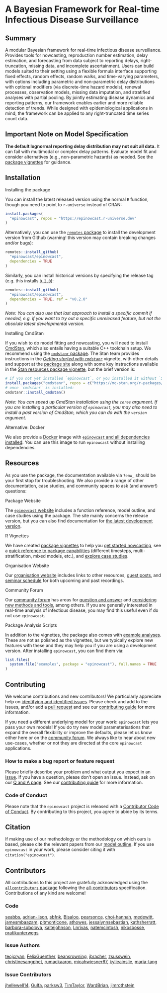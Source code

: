 # A Bayesian Framework for Real-time Infectious Disease Surveillance

## Summary

A modular Bayesian framework for real-time infectious disease
surveillance. Provides tools for nowcasting, reproduction number
estimation, delay estimation, and forecasting from data subject to
reporting delays, right-truncation, missing data, and incomplete
ascertainment. Users can build models suited to their setting using a
flexible formula interface supporting fixed effects, random effects,
random walks, and time-varying parameters, with options including
parametric and non-parametric delay distributions with optional
modifiers (via discrete-time hazard models), renewal processes,
observation models, missing data imputation, and stratified analyses
with partial pooling. By jointly estimating disease dynamics and
reporting patterns, our framework enables earlier and more reliable
detection of trends. While designed with epidemiological applications in
mind, the framework can be applied to any right-truncated time series
count data.

## Important Note on Model Specification

**The default lognormal reporting delay distribution may not suit all
data.** It can fail with multimodal or complex delay patterns. Evaluate
model fit and consider alternatives (e.g., non-parametric hazards) as
needed. See the [package
vignettes](https://package.epinowcast.org/articles) for guidance.

## Installation

Installing the package

You can install the latest released version using the normal `R`
function, though you need to point to `r-universe` instead of CRAN:

``` r
install.packages(
  "epinowcast", repos = "https://epinowcast.r-universe.dev"
)
```

Alternatively, you can use the [`remotes`
package](https://remotes.r-lib.org/) to install the development version
from Github (warning! this version may contain breaking changes and/or
bugs):

``` r
remotes::install_github(
  "epinowcast/epinowcast",
  dependencies = TRUE
)
```

Similarly, you can install historical versions by specifying the release
tag (e.g. this installs
[`0.2.0`](https://github.com/epinowcast/epinowcast/releases/tag/v0.2.0)):

``` r
remotes::install_github(
  "epinowcast/epinowcast",
  dependencies = TRUE, ref = "v0.2.0"
)
```

*Note: You can also use that last approach to install a specific commit
if needed, e.g. if you want to try out a specific unreleased feature,
but not the absolute latest developmental version.*

Installing CmdStan

If you wish to do model fitting and nowcasting, you will need to install
[CmdStan](https://mc-stan.org/users/interfaces/cmdstan), which also
entails having a suitable C++ toolchain setup. We recommend using the
[`cmdstanr` package](https://mc-stan.org/cmdstanr/). The Stan team
provides instructions in the [*Getting started with
`cmdstanr`*](https://mc-stan.org/cmdstanr/articles/cmdstanr.html)
vignette, with other details and support at the [package
site](https://mc-stan.org/cmdstanr/) along with some key instructions
available in the [Stan resources package
vignette](https://package.epinowcast.org/articles/stan-help.html#toolchain),
but the brief version is:

``` r
# if you not yet installed `epinowcast`, or you installed it without `Suggests` dependencies
install.packages("cmdstanr", repos = c("https://mc-stan.org/r-packages/", getOption("repos")))
# once `cmdstanr` is installed:
cmdstanr::install_cmdstan()
```

*Note: You can speed up CmdStan installation using the `cores` argument.
If you are installing a particular version of `epinowcast`, you may also
need to install a past version of CmdStan, which you can do with the
`version` argument.*

Alternative: Docker

We also provide a [Docker](https://www.docker.com/get-started/) image
with [`epinowcast` and all dependencies
installed](https://github.com/orgs/epinowcast/packages/container/package/epinowcast).
You can use this image to run `epinowcast` without installing
dependencies.

## Resources

As you use the package, the documentation available via `?enw_` should
be your first stop for troubleshooting. We also provide a range of other
documentation, case studies, and community spaces to ask (and answer!)
questions:

Package Website

The [`epinowcast` website](https://package.epinowcast.org/) includes a
function reference, model outline, and case studies using the package.
The site mainly concerns the release version, but you can also find
documentation for [the latest development
version](https://package.epinowcast.org/dev/).

R Vignettes

We have created [package
vignettes](https://package.epinowcast.org/articles) to help you [get
started
nowcasting](https://package.epinowcast.org/articles/epinowcast.html),
see a [quick reference to package
capabilities](https://package.epinowcast.org/articles/features.html)
(different timesteps, multi-stratification, mixed models, etc.), and
[explore case
studies](https://package.epinowcast.org/articles/germany-age-stratified-nowcasting.html).

Organisation Website

Our [organisation website](https://www.epinowcast.org/) includes links
to other resources, [guest posts](https://www.epinowcast.org/blog.html),
and [seminar schedule](https://www.epinowcast.org/seminars.html) for
both upcoming and past recordings.

Community Forum

Our [community forum](https://community.epinowcast.org/) has areas for
[question and answer](https://community.epinowcast.org/c/interface/15)
and [considering new methods and
tools](https://community.epinowcast.org/c/projects/11), among others. If
you are generally interested in real-time analysis of infectious
disease, you may find this useful even if do not use `epinowcast`.

Package Analysis Scripts

In addition to the vignettes, the package also comes with [example
analyses](https://github.com/epinowcast/epinowcast/tree/main/inst/examples).
These are not as polished as the vignettes, but we typically explore new
features with these and they may help you if you are using a development
version. After installing `epinowcast`, you can find them via:

``` r
list.files(
  system.file("examples", package = "epinowcast"), full.names = TRUE
)
```

## Contributing

We welcome contributions and new contributors! We particularly
appreciate help on [identifying and identified
issues](https://github.com/epinowcast/epinowcast/issues). Please check
and add to the issues, and/or add a [pull
request](https://github.com/epinowcast/epinowcast/pulls) and see our
[contributing
guide](https://github.com/epinowcast/.github/blob/main/CONTRIBUTING.md)
for more information.

If you need a different underlying model for your work: `epinowcast`
lets you pass your own models! If you do try new model parameterisations
that expand the overall flexibility or improve the defaults, please let
us know either here or on the [community
forum](https://community.epinowcast.org/). We always like to hear about
new use-cases, whether or not they are directed at the core `epinowcast`
applications.

### How to make a bug report or feature request

Please briefly describe your problem and what output you expect in an
[issue](https://github.com/epinowcast/epinowcast/issues). If you have a
question, please don’t open an issue. Instead, ask on our [Q and A
page](https://github.com/epinowcast/epinowcast/discussions/categories/q-a).
See our [contributing
guide](https://github.com/epinowcast/.github/blob/main/CONTRIBUTING.md)
for more information.

### Code of Conduct

Please note that the `epinowcast` project is released with a
[Contributor Code of
Conduct](https://github.com/epinowcast/.github/blob/main/CODE_OF_CONDUCT.md).
By contributing to this project, you agree to abide by its terms.

## Citation

If making use of our methodology or the methodology on which ours is
based, please cite the relevant papers from our [model
outline](https://package.epinowcast.org/articles/model.html). If you use
`epinowcast` in your work, please consider citing it with
`citation("epinowcast")`.

## Contributors

All contributions to this project are gratefully acknowledged using the
[`allcontributors` package](https://github.com/ropensci/allcontributors)
following the [all-contributors](https://allcontributors.org)
specification. Contributions of any kind are welcome!

### Code

[seabbs](https://github.com/epinowcast/epinowcast/commits?author=seabbs),
[adrian-lison](https://github.com/epinowcast/epinowcast/commits?author=adrian-lison),
[sbfnk](https://github.com/epinowcast/epinowcast/commits?author=sbfnk),
[Bisaloo](https://github.com/epinowcast/epinowcast/commits?author=Bisaloo),
[pearsonca](https://github.com/epinowcast/epinowcast/commits?author=pearsonca),
[choi-hannah](https://github.com/epinowcast/epinowcast/commits?author=choi-hannah),
[medewitt](https://github.com/epinowcast/epinowcast/commits?author=medewitt),
[jamesmbaazam](https://github.com/epinowcast/epinowcast/commits?author=jamesmbaazam),
[pitmonticone](https://github.com/epinowcast/epinowcast/commits?author=pitmonticone),
[athowes](https://github.com/epinowcast/epinowcast/commits?author=athowes),
[jessalynnsebastian](https://github.com/epinowcast/epinowcast/commits?author=jessalynnsebastian),
[kathsherratt](https://github.com/epinowcast/epinowcast/commits?author=kathsherratt),
[barbora-sobolova](https://github.com/epinowcast/epinowcast/commits?author=barbora-sobolova),
[kaitejohnson](https://github.com/epinowcast/epinowcast/commits?author=kaitejohnson),
[Lnrivas](https://github.com/epinowcast/epinowcast/commits?author=Lnrivas),
[natemcintosh](https://github.com/epinowcast/epinowcast/commits?author=natemcintosh),
[nikosbosse](https://github.com/epinowcast/epinowcast/commits?author=nikosbosse),
[pratikunterwegs](https://github.com/epinowcast/epinowcast/commits?author=pratikunterwegs)

### Issue Authors

[teojcryan](https://github.com/epinowcast/epinowcast/issues?q=is%3Aissue+author%3Ateojcryan),
[FelixGuenther](https://github.com/epinowcast/epinowcast/issues?q=is%3Aissue+author%3AFelixGuenther),
[beansrowning](https://github.com/epinowcast/epinowcast/issues?q=is%3Aissue+author%3Abeansrowning),
[jbracher](https://github.com/epinowcast/epinowcast/issues?q=is%3Aissue+author%3Ajbracher),
[zsusswein](https://github.com/epinowcast/epinowcast/issues?q=is%3Aissue+author%3Azsusswein),
[christinesangphet](https://github.com/epinowcast/epinowcast/issues?q=is%3Aissue+author%3Achristinesangphet),
[rumackaaron](https://github.com/epinowcast/epinowcast/issues?q=is%3Aissue+author%3Arumackaaron),
[micahwiesner67](https://github.com/epinowcast/epinowcast/issues?q=is%3Aissue+author%3Amicahwiesner67),
[kylieainslie](https://github.com/epinowcast/epinowcast/issues?q=is%3Aissue+author%3Akylieainslie),
[maria-tang](https://github.com/epinowcast/epinowcast/issues?q=is%3Aissue+author%3Amaria-tang)

### Issue Contributors

[jhellewell14](https://github.com/epinowcast/epinowcast/issues?q=is%3Aissue+commenter%3Ajhellewell14),
[Gulfa](https://github.com/epinowcast/epinowcast/issues?q=is%3Aissue+commenter%3AGulfa),
[parksw3](https://github.com/epinowcast/epinowcast/issues?q=is%3Aissue+commenter%3Aparksw3),
[TimTaylor](https://github.com/epinowcast/epinowcast/issues?q=is%3Aissue+commenter%3ATimTaylor),
[WardBrian](https://github.com/epinowcast/epinowcast/issues?q=is%3Aissue+commenter%3AWardBrian),
[jimrothstein](https://github.com/epinowcast/epinowcast/issues?q=is%3Aissue+commenter%3Ajimrothstein)
